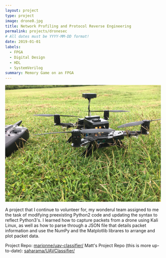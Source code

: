 ```yaml
---
layout: project
type: project
image: drone0.jpg
title: Network Profiling and Protocol Reverse Engineering 
permalink: projects/dronesec
# All dates must be YYYY-MM-DD format!
date: 2019-01-01
labels:
  - FPGA
  - Digital Design
  - HDL
  - SystemVerilog
summary: Memory Game on an FPGA
---
```


<img class="ui medium right floated rounded image" src="../images/drone0.jpg">

A project that I continue to volunteer for, my wonderul team assigned to me the task of modifying preexisting Python2 code and updating the syntax to reflect Python3's. I learned how to capture packets from a drone using Kali Linux, as well as how to parse through a JSON file that details packet information and use the NumPy and the Matplotlib librares to arrange and plot packet data.


Project Repo: <a href="https://github.com/marionne/uav-classifier"><i class="large github icon "></i>marionne/uav-classifier/</a>
Matt's Project Repo (this is more up-to-date): <a href="https://github.com/saharama/UAVClassifier"><i class="large github icon "></i>saharama/UAVClassifier/</a>

